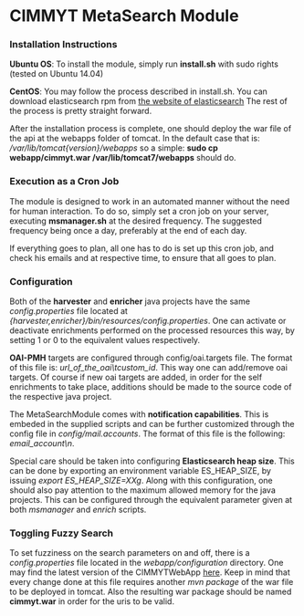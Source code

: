# CIMMYT MetaSearch Module

### Installation Instructions

**Ubuntu OS**: 
To install the module, simply run **install.sh** with sudo rights (tested on Ubuntu 14.04)

**CentOS**:
You may follow the process described in install.sh. 
You can download elasticsearch rpm from [the website of elasticsearch](https://download.elastic.co/elasticsearch/elasticsearch/elasticsearch-1.5.2.noarch.rpm)
The rest of the process is pretty straight forward.

After the installation process is complete, one should deploy the war file of
the api at the webapps folder of tomcat. 
In the default case that is: */var/lib/tomcat{version}/webapps* so a simple:
**sudo cp webapp/cimmyt.war /var/lib/tomcat7/webapps** should do.

### Execution as a Cron Job

The module is designed to work in an automated manner without the need for human interaction.
To do so, simply set a cron job on your server, executing **msmanager.sh** at the desired frequency.
The suggested frequency being once a day, preferably at the end of each day.

If everything goes to plan, all one has to do is set up this cron job, and check his emails and at 
respective time, to ensure that all goes to plan.

### Configuration

Both of the **harvester** and **enricher** java projects have the same *config.properties* file located
at *{harvester,enricher}/bin/resources/config.properties*. One can activate or deactivate enrichments
performed on the processed resources this way, by setting 1 or 0 to the equivalent values respectively.

**OAI-PMH** targets are configured through config/oai.targets file. The format of this file is: 
*url_of_the_oai\tcustom_id*. This way one can add/remove oai targets. Of course if new oai targets 
are added, in order for the self enrichments to take place, additions should be made to the source code 
of the respective java project. 

The MetaSearchModule comes with **notification capabilities**. This is embeded in the supplied scripts and can be 
further customized through the config file in *config/mail.accounts*. The format of this file is the following: 
*email_account\n*.

Special care should be taken into configuring **Elasticsearch heap size**. This can be done by exporting an environment
 variable ES_HEAP_SIZE, by issuing *export ES_HEAP_SIZE=XXg*. Along with this configuration, one should also pay 
attention to the maximum allowed memory for the java projects. This can be configured through the equivalent parameter 
given at both *msmanager* and *enrich* scripts.

### Toggling Fuzzy Search

To set fuzziness on the search parameters on and off, there is a *config.properties* file located in the *webapp/configuration*
directory. One may find the latest version of the CIMMYTWebApp [here](https://github.com/mihalispap/CIMMYTWebApp). Keep in mind that every change done at this file requires 
another *mvn package* of the war file to be deployed in tomcat. Also the resulting war package should be named **cimmyt.war** in 
order for the uris to be valid.
